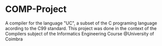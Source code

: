 # COMP-Project
A compiler for the language "UC", a subset of the C programing language acording to the C99 standard. This project was done in the context of the Compilers subject of the Informatics Engineering Course @University of Coimbra  
